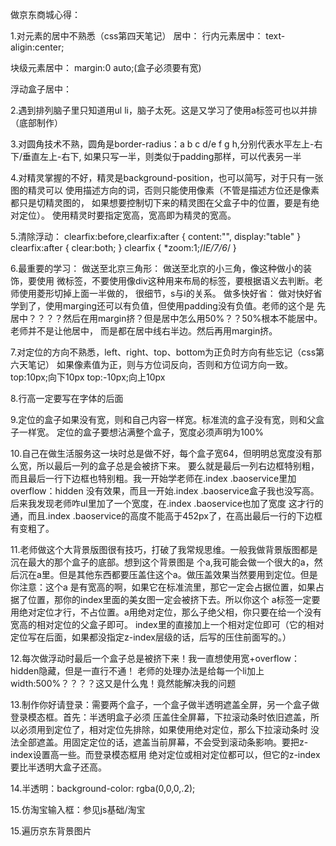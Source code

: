 做京东商城心得：

1.对元素的居中不熟悉（css第四天笔记）
居中：
行内元素居中：
text-aligin:center;

块级元素居中：
margin:0 auto;(盒子必须要有宽)

浮动盒子居中：


2.遇到排列脑子里只知道用ul li，脑子太死。这是又学习了使用a标签可也以并排（底部制作）

3.对圆角技术不熟，圆角是border-radius：a b c d/e f g h,分别代表水平左上-右下/垂直左上-右下,
如果只写一半，则类似于padding那样，可以代表另一半

4.对精灵掌握的不好，精灵是background-position，也可以简写，对于只有一张图的精灵可以
使用描述方向的词，否则只能使用像素（不管是描述方位还是像素都只是切精灵图的，
如果想要控制切下来的精灵图在父盒子中的位置，要是有绝对定位）。
使用精灵时要指定宽高，宽高即为精灵的宽高。

5.清除浮动：
clearfix:before,clearfix:after {
    content:"",
    display:"table"
}
clearfix:after {
    clear:both;
}
clearfix {
    *zoom:1;/*IE/7/6*/
}

6.最重要的学习：
做送至北京三角形： 做送至北京的小三角，像这种做小的装饰，要使用
微标签，不要使用像div这种用来布局的标签，要根据语义去判断。老师使用菱形切掉上面一半做的，
很细节，s与i的关系。
做多快好省：  做对快好省学到了，使用marging还可以有负值，但使用padding没有负值。老师的这个是
先居中？？？？然后在用margin挤？但是居中怎么用50%？？50%根本不能居中。老师并不是让他居中，
而是都在居中线右半边。然后再用margin挤。

7.对定位的方向不熟悉，left、right、top、bottom为正负时方向有些忘记（css第六天笔记）
如果像素值为正，则与方位词反向，否则和方位词方向一致。
top:10px;向下10px
top:-10px;向上10px

8.行高一定要写在字体的后面

9.定位的盒子如果没有宽，则和自己内容一样宽。标准流的盒子没有宽，则和父盒子一样宽。
定位的盒子要想沾满整个盒子，宽度必须声明为100%

10.自己在做生活服务这一块时总是做不好，每个盒子宽64，但明明总宽度没有那么宽，所以最后一列的盒子总是会被挤下来。
要么就是最后一列右边框特别粗，而且最后一行下边框也特别粗。我一开始学老师在.index .baoservice里加overflow：hidden
没有效果，而且一开始.index .baoservice盒子我也没写高。后来我发现老师咋ul里加了一个宽度，在.index .baoservice也加了宽度
这才行的通，而且.index .baoservice的高度不能高于452px了，在高出最后一行的下边框有变粗了。

11.老师做这个大背景版图很有技巧，打破了我常规思维。一般我做背景版图都是沉在最大的那个盒子的底部。想到这个背景图是
个a,我可能会做一个很大的a，然后沉在a里。但是其他东西都要压盖住这个a。做压盖效果当然要用到定位。但是你注意：这个a
是有宽高的啊，如果它在标准流里，那它一定会占据位置，如果占据了位置，那你的index里面的美女图一定会被挤下去。所以你这个
a标签一定要用绝对定位才行，不占位置。a用绝对定位，那么子绝父相，你只要在给一个没有宽高的相对定位的父盒子即可。
index里的直接加上一个相对定位即可（它的相对定位写在后面，如果都没指定z-index层级的话，后写的压住前面写的。）

12.每次做浮动时最后一个盒子总是被挤下来！我一直想使用宽+overflow：hidden隐藏，但是一直行不通！
老师的处理办法是给每一个li加上width:500%？？？？这又是什么鬼！竟然能解决我的问题

13.制作你好请登录：需要两个盒子，一个盒子做半透明遮盖全屏，另一个盒子做登录模态框。首先：半透明盒子必须
压盖住全屏幕，下拉滚动条时依旧遮盖，所以必须用到定位了，相对定位先排除，如果使用绝对定位，那么下拉滚动条时
没法全部遮盖。用固定定位的话，遮盖当前屏幕，不会受到滚动条影响。要把z-index设置高一些。而登录模态框用
绝对定位或相对定位都可以，但它的z-index要比半透明大盒子还高。

14.半透明：background-color: rgba(0,0,0,.2);

15.仿淘宝输入框：参见js基础/淘宝

15.遍历京东背景图片